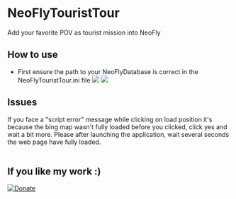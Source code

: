 # NeoFlyTouristTour
Add your favorite POV as tourist mission into NeoFly

## How to use
* First ensure the path to your NeoFlyDatabase is correct in the NeoFlyTouristTour.ini file
![](NeoFlyTouristPOI1.gif)
![](NeoFlyTouristPOI2.gif)

## Issues
If you face a "script error" message while clicking on load position it's because the bing map wasn't fully loaded before you clicked, click yes and wait a bit more. 
Please after launching the application, wait several seconds the web page have fully loaded.
<br/>
<br/>

## If you like my work :)
[![Donate](https://img.shields.io/badge/Donate-PayPal-green.svg)](https://www.paypal.com/cgi-bin/webscr?cmd=_s-xclick&hosted_button_id=G3F8XX7KXN6QQ)
